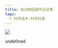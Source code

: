 ```yaml
---
title: 逛动物园是件正经事
tags:
  - 科学技术-科学科普
---
```


![](https://cdn.weread.qq.com/weread/cover/81/cpplatform_rlbdrjuxv5atyfwpxw9abb/s_cpplatform_rlbdrjuxv5atyfwpxw9abb1683626003.jpg)

undefined